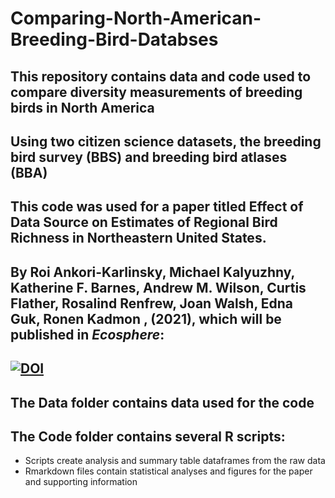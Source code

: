 # Comparing-North-American-Breeding-Bird-Databses

## This repository contains data and code used to compare diversity measurements of breeding birds in North America
## Using two citizen science datasets, the breeding bird survey (BBS) and breeding bird atlases (BBA)
## This code was used for a paper titled Effect of Data Source on Estimates of Regional Bird Richness in Northeastern United States.
## By Roi Ankori-Karlinsky, Michael Kalyuzhny, Katherine F. Barnes, Andrew M. Wilson, Curtis Flather, Rosalind Renfrew, Joan Walsh, Edna Guk, Ronen Kadmon , (2021), which will be published in *Ecosphere*: 
## [![DOI](https://zenodo.org/badge/328755298.svg)](https://zenodo.org/badge/latestdoi/328755298)

## The Data folder contains data used for the code

## The Code folder contains several R scripts: 
  - Scripts create analysis and summary table dataframes from the raw data
  - Rmarkdown files contain statistical analyses and figures for the paper and supporting information
